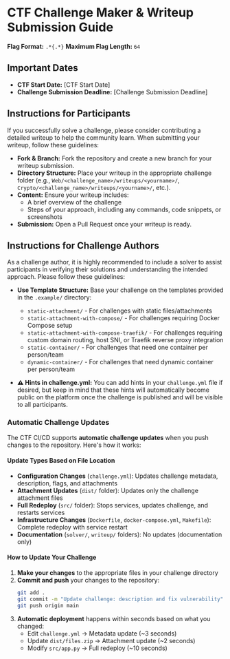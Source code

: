 # CTF Challenge Maker & Writeup Submission Guide

**Flag Format:** `.*{.*}`
**Maximum Flag Length:** `64`

## Important Dates

- **CTF Start Date:** [CTF Start Date]
- **Challenge Submission Deadline:** [Challenge Submission Deadline]

## Instructions for Participants

If you successfully solve a challenge, please consider contributing a detailed writeup to help the community learn. When submitting your writeup, follow these guidelines:

- **Fork & Branch:** Fork the repository and create a new branch for your writeup submission.
- **Directory Structure:** Place your writeup in the appropriate challenge folder (e.g., `Web/<challenge_name>/writeups/<yourname>/`, `Crypto/<challenge_name>/writeups/<yourname>/`, etc.).
- **Content:** Ensure your writeup includes:
  - A brief overview of the challenge
  - Steps of your approach, including any commands, code snippets, or screenshots
- **Submission:** Open a Pull Request once your writeup is ready.

## Instructions for Challenge Authors

As a challenge author, it is highly recommended to include a solver to assist participants in verifying their solutions and understanding the intended approach. Please follow these guidelines:

- **Use Template Structure:** Base your challenge on the templates provided in the `.example/` directory:
  - `static-attachment/` - For challenges with static files/attachments
  - `static-attachment-with-compose/` - For challenges requiring Docker Compose setup
  - `static-attachment-with-compose-traefik/` - For challenges requiring custom domain routing, host SNI, or Traefik reverse proxy integration
  - `static-container/` - For challenges that need one container per person/team
  - `dynamic-container/` - For challenges that need dynamic container per person/team

- **⚠️ Hints in challenge.yml:** You can add hints in your `challenge.yml` file if desired, but keep in mind that these hints will automatically become public on the platform once the challenge is published and will be visible to all participants.

### Automatic Challenge Updates

The CTF CI/CD supports **automatic challenge updates** when you push changes to the repository. Here's how it works:

#### Update Types Based on File Location

- **Configuration Changes** (`challenge.yml`): Updates challenge metadata, description, flags, and attachments
- **Attachment Updates** (`dist/` folder): Updates only the challenge attachment files
- **Full Redeploy** (`src/` folder): Stops services, updates challenge, and restarts services
- **Infrastructure Changes** (`Dockerfile`, `docker-compose.yml`, `Makefile`): Complete redeploy with service restart
- **Documentation** (`solver/`, `writeup/` folders): No updates (documentation only)

#### How to Update Your Challenge

1. **Make your changes** to the appropriate files in your challenge directory
2. **Commit and push** your changes to the repository:
   ```bash
   git add .
   git commit -m "Update challenge: description and fix vulnerability"
   git push origin main
   ```
3. **Automatic deployment** happens within seconds based on what you changed:
   - Edit `challenge.yml` → Metadata update (~3 seconds)
   - Update `dist/files.zip` → Attachment update (~2 seconds)
   - Modify `src/app.py` → Full redeploy (~10 seconds)
